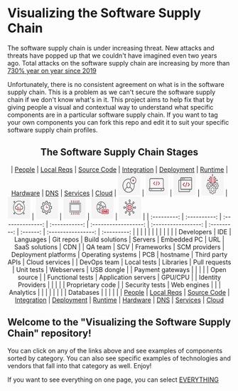 # Visualizing the Software Supply Chain

The software supply chain is under increasing threat.  New attacks and threats have popped up that we couldn't have imagined even two years ago.  Total attacks on the software supply chain are increasing by more than [730% year on year since 2019](https://portswigger.net/daily-swig/researchers-find-633-increase-in-cyber-attacks-aimed-at-open-source-repositories)

Unfortunately, there is no consistent agreement on what is in the software supply chain. This is a problem as we can't secure the software supply chain if we don't know what's in it.  This project aims to help fix that by giving people a visual and contextual way to understand what specific components are in a particular software supply chain.  If you want to tag your own components you can fork this repo and edit it to suit your specific software supply chain profiles. 

<center>

## The Software Supply Chain Stages

| [People](docs/PEOPLE.md) | [Local Reqs](docs/LOCAL.md) | [Source Code](docs/CODE.md) | [Integration](docs/INTEGRATION.md) | [Deployment](docs/DEPLOYMENT.md) | [Runtime](docs/RUNTIME.md) | [Hardware](docs/HARDWARE.md) | [DNS](docs/DNS.md)  | [Services](docs/SERVICES.md) | [Cloud](docs/CLOUD.md) 
| <img src="docs/images/people-ssc.png" width="50" height="50" title="People"> | <img src="docs/images/local-ssc.png" width="50" height="50" title="Local"> | <img src="docs/images/source-code-ssc.png" width="50" height="50" title="Source Code"> | <img src="docs/images/integration-ssc.png" width="50" height="50" title="Integration"> | <img src="docs/images/deployment-ssc.png" width="50" height="50" title="Deployment"> | <img src="docs/images/runtime-ssc.png" width="50" height="50" title="Runtime"> | <img src="docs/images/hardware-ssc.png" width="50" height="50" title="DNS"> | <img src="docs/images/dns-ssc.png" width="50" height="50" title="Services"> | <img src="docs/images/services-ssc.png" width="50" height="50" title="Cloud"> | 
| :---------: | :----------: | :--------------: | :-----------: | :------------------: | :-----------------: | :---------: | :------: | :----------------: | :---------:
|             |              |                  |               |                      |                     |             |          |                    |                 |
| Developers  | IDE          | Languages        | Git repos     | Build solutions      | Servers             | Embedded PC | URL      | SaaS solutions     | CDN             |
| QA team     | SCV          | Frameworks       | SCM providers | Deployment platforms | Operating systems   | PCB         | hostname | Third party APIs   | Cloud services  |
| DevOps team | Local tests  | Libraries        | Pull requests | Unit tests           | Webservers          | USB dongle  |          | Payment gateways   |                 |
|             |              | Open source      |               | Functional tests     | Application servers | GPU/CPU     |          | Identity Providers |                 |
|             |              | Proprietary code |               | Security tests       | Web engines         |             |          | Analytics          |                 |
|             |              |                  |               |                      | Databases           |             |          |                    |                 |
| [People](docs/PEOPLE.md) | [Local Reqs](docs/LOCAL.md) | [Source Code](docs/CODE.md) | [Integration](docs/INTEGRATION.md) | [Deployment](docs/DEPLOYMENT.md) | [Runtime](docs/RUNTIME.md) | [Hardware](docs/HARDWARE.md) | [DNS](docs/DNS.md)  | [Services](docs/SERVICES.md) | [Cloud](docs/CLOUD.md)

</center>

## Welcome to the "Visualizing the Software Supply Chain" repository!

You can click on any of the links above and see examples of components sorted by category.  You can also see specific examples of technologies and vendors that fall into that category as well.  Enjoy!

If you want to see everything on one page, you can select [EVERYTHING](./docs/EVERYTHING.md)

